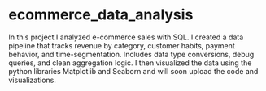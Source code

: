 # ecommerce_data_analysis
In this project I analyzed e-commerce sales with SQL. I created a data pipeline that tracks revenue by category, customer habits, payment behavior, and time-segmentation. Includes data type conversions, debug queries, and clean aggregation logic. I then visualized the data using the python libraries Matplotlib and Seaborn and will soon upload the code and visualizations.
